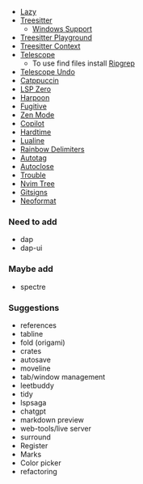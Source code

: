 - [Lazy](https://github.com/folke/lazy.nvim)
- [Treesitter](https://github.com/nvim-treesitter/nvim-treesitter)
    - [Windows Support](https://github.com/nvim-treesitter/nvim-treesitter/wiki/Windows-support)
- [Treesitter Playground](https://github.com/nvim-treesitter/playground)
- [Treesitter Context](https://github.com/nvim-treesitter/nvim-treesitter-context)
- [Telescope](https://github.com/nvim-telescope/telescope.nvim)
    - To use find files install [Ripgrep](https://github.com/BurntSushi/ripgrep)
- [Telescope Undo](https://github.com/debugloop/telescope-undo.nvim)
- [Catppuccin](https://github.com/catppuccin/nvim)
- [LSP Zero](https://github.com/VonHeikemen/lsp-zero.nvim)
- [Harpoon](https://github.com/ThePrimeagen/harpoon)
- [Fugitive](https://github.com/tpope/vim-fugitive)
- [Zen Mode](https://github.com/folke/zen-mode.nvim)
- [Copilot](https://github.com/github/copilot.vim)
- [Hardtime](https://github.com/m4xshen/hardtime.nvim)
- [Lualine](https://github.com/nvim-lualine/lualine.nvim)
- [Rainbow Delimiters](https://github.com/HiPhish/rainbow-delimiters.nvim)
- [Autotag](https://github.com/windwp/nvim-ts-autotag)
- [Autoclose](https://github.com/m4xshen/autoclose.nvim)
- [Trouble](https://github.com/folke/trouble.nvim)
- [Nvim Tree](https://github.com/nvim-tree/nvim-tree.lua)
- [Gitsigns](https://github.com/lewis6991/gitsigns.nvim)
- [Neoformat](https://github.com/sbdchd/neoformat)

### Need to add
- dap
- dap-ui
### Maybe add
- spectre
### Suggestions
- references
- tabline
- fold (origami)
- crates
- autosave
- moveline
- tab/window management
- leetbuddy
- tidy
- lspsaga
- chatgpt
- markdown preview
- web-tools/live server
- surround
- Register
- Marks
- Color picker
- refactoring

